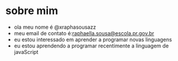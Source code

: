 # sobre mim
- ola meu nome é @xraphasousazz
- meu email de contato é:raphaella.sousa@escola.pr.gov.br
- eu estou interessado em aprender a programar novas linguagens
- eu estou aprendendo a programar recentimente a linguagem de javaScript
<!---
xraphasousazz/xraphasousazz is a ✨ special ✨ repository because its `README.md` (this file) appears on your GitHub profile.
You can click the Preview link to take a look at your changes.
--
